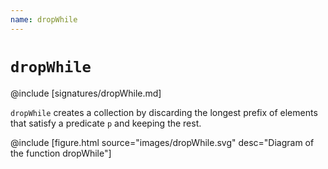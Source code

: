 ```yaml
---
name: dropWhile
---
```


# `dropWhile`

@include [signatures/dropWhile.md]

`dropWhile` creates a collection by discarding the longest prefix of elements that satisfy a predicate `p` and keeping the rest.

@include [figure.html source="images/dropWhile.svg" desc="Diagram of the function dropWhile"]
